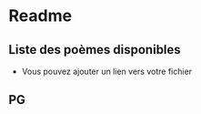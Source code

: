 # Readme

## Liste des poèmes disponibles

* Vous pouvez ajouter un lien vers votre fichier

## PG #####
